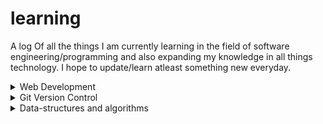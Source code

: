 # learning

A log Of all the things I am currently learning in the field of software engineering/programming and also expanding my knowledge in all things technology. I hope to update/learn atleast something new everyday.

<details>
<summary>Web Development</summary>

|Resource|Progress|
|---|---|
|[The Odin Project: Introduction](https://www.theodinproject.com/lessons/foundations-how-this-course-will-work)|✓|
|[The Odin Project: Prerequisites](https://www.theodinproject.com/lessons/foundations-computer-basics)|✓|
|[The Odin Project: Git Basics](https://www.theodinproject.com/lessons/foundations-introduction-to-git)|✓|
|[The Odin Project: HTML Foundations](https://www.theodinproject.com/lessons/foundations-introduction-to-html-and-css)|✓|
|[The Odin Project: CSS Foundations](https://www.theodinproject.com/lessons/foundations-intro-to-css)|✓|
|[The Odin Project: Flexbox](https://www.theodinproject.com/lessons/foundations-introduction-to-flexbox)|✓|
|[The ODin Project: JavaScript Basics](https://www.theodinproject.com/lessons/foundations-fundamentals-part-1)|✓|
|[The Odin Project: Conclusion](https://www.theodinproject.com/lessons/foundations-choose-your-path-forward)|✓|
|[The Odin Project: Intermediate HTML Concepts](https://www.theodinproject.com/lessons/node-path-intermediate-html-and-css-introduction)|✓|
|[The Odin Project: Intermediate CSS Concepts](https://www.theodinproject.com/lessons/node-path-intermediate-html-and-css-default-styles)||
</details>

<details>
<summary>Git Version Control</summary>

|Resource|Progress|
|---|---|
|[Version Control with Git](https://learn.udacity.com/courses/ud123)||
</details>

<details>
<summary>Data-structures and algorithms</summary>

|Resource|Progress|
|---|---|
|[Data-Structures and algorithms in Python: Introduction and Efficiency](https://learn.udacity.com/courses/ud513/lessons/a7bd2ec6-dec4-4f3a-8282-9d452d0cb693/concepts/49726ca3-5d6b-4a33-b889-6b168d30be67)||
</details>
  
